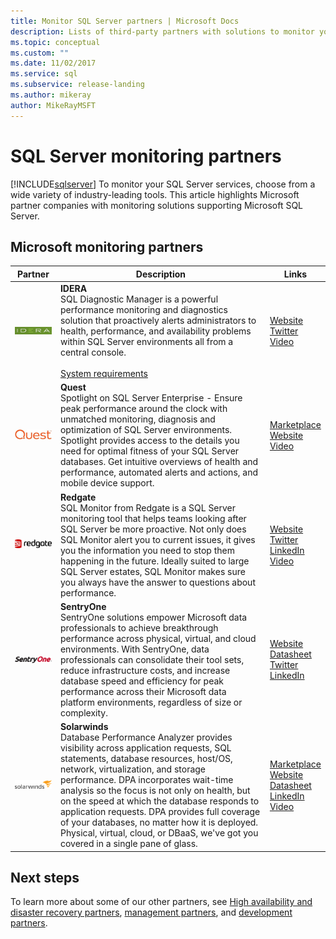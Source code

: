 ```yaml
---
title: Monitor SQL Server partners | Microsoft Docs
description: Lists of third-party partners with solutions to monitor your SQL Server services.
ms.topic: conceptual
ms.custom: ""
ms.date: 11/02/2017 
ms.service: sql
ms.subservice: release-landing
ms.author: mikeray
author: MikeRayMSFT
---
```

# SQL Server monitoring partners
[!INCLUDE[sqlserver](../includes/applies-to-version/sqlserver.md)]
To monitor your SQL Server services, choose from a wide variety of industry-leading tools. This article highlights Microsoft partner companies with monitoring solutions supporting Microsoft SQL Server.

## Microsoft monitoring partners

| Partner | Description | Links |
| --- | --- | --- |
|[![idera][1]][idera_website] |**IDERA**<br>SQL Diagnostic Manager is a powerful performance monitoring and diagnostics solution that proactively alerts administrators to health, performance, and availability problems within SQL Server environments all from a central console.<br><br>[System requirements][idera_requirements]|<!--[Marketplace][idera_marketplace]<br>-->[Website][idera_website]<br>[Twitter][idera_twitter]<br>[Video][idera_youtube] |
|[![quest logo][3]][quest_website] |**Quest**<br>Spotlight on SQL Server Enterprise - Ensure peak performance around the clock with unmatched monitoring, diagnosis and optimization of SQL Server environments. Spotlight provides access to the details you need for optimal fitness of your SQL Server databases. Get intuitive overviews of health and performance, automated alerts and actions, and mobile device support.|[Marketplace][quest_marketplace]<br>[Website][quest_website]<br>[Video][quest_video] |
|[![redgate logo][4]][redgate_website]| **Redgate**<br>SQL Monitor from Redgate is a SQL Server monitoring tool that helps teams looking after SQL Server be more proactive. Not only does SQL Monitor alert you to current issues, it gives you the information you need to stop them happening in the future. Ideally suited to large SQL Server estates, SQL Monitor makes sure you always have the answer to questions about performance. |[Website][redgate_website]<br>[Twitter][redgate_twitter]<br>[LinkedIn][redgate_linkedin] <br>[Video][redgate_video]|
|[![sentryone logo][2]][sentryone_website] |**SentryOne**<br>SentryOne solutions empower Microsoft data professionals to achieve breakthrough performance across physical, virtual, and cloud environments. With SentryOne, data professionals can consolidate their tool sets, reduce infrastructure costs, and increase database speed and efficiency for peak performance across their Microsoft data platform environments, regardless of size or complexity.|<!--[Marketplace][idera_marketplace]<br>-->[Website][sentryone_website]<br>[Datasheet][sentryone_datasheet]<br>[Twitter][sentryone_twitter]<br>[LinkedIn][sentryone_linkedin] |
|[![solarwinds logo][5]][solarwinds_website] |**Solarwinds**<br>Database Performance Analyzer provides visibility across application requests, SQL statements, database resources, host/OS, network, virtualization, and storage performance. DPA incorporates wait-time analysis so the focus is not only on health, but on the speed at which the database responds to application requests. DPA provides full coverage of your databases, no matter how it is deployed. Physical, virtual, cloud, or DBaaS, we've got you covered in a single pane of glass.|[Marketplace][solarwinds_marketplace]<br>[Website][solarwinds_website]<br>[Datasheet][solarwinds_datasheet]<br>[LinkedIn][solarwinds_linkedin]<br>[Video][solarwinds_video]|



## Next steps
To learn more about some of our other partners, see [High availability and disaster recovery partners][hadr_partners], [management partners][management_partners], and [development partners][dev_partners].

<!--Image references-->
[1]: ./media/partner-hadr-sql-server/idera-logo.png
[2]: ./media/partner-hadr-sql-server/sentryone.png
[3]: ./media/partner-hadr-sql-server/quest.png
[4]: ./media/partner-hadr-sql-server/redgate.png
[5]: ./media/partner-hadr-sql-server/solarwinds.png

<!--Article links-->
[hadr_partners]: ./partner-hadr-sql-server.md
[management_partners]: ./partner-management-sql-server.md
[dev_partners]: ./partner-dev-sql-server.md

<!--Website links -->

[idera_website]:https://www.idera.com/productssolutions/sqlserver/sqldiagnosticmanager
[sentryone_website]:https://www.sentryone.com
[quest_website]:https://www.quest.com/products/spotlight-on-sql-server-enterprise
[redgate_website]:https://www.red-gate.com/products/dba/sql-monitor/
[solarwinds_website]:https://www.solarwinds.com/database-performance-analyzer
<!--Get Started Links-->

<!--Datasheet Links-->
[sentryone_datasheet]:https://www.sentryone.com/products/sentryone-platform/database-performance-monitoring
[solarwinds_datasheet]:https://www.solarwinds.com/-/media/solarwinds/swdcv2/licensed-products/database-performance-analyzer-sql-server/resources/datasheets/dpa-datasheet-sql-server.ashx

<!--Marketplace Links -->
<!----Not available[idera_marketplace]:https://azure.microsoft.com/marketplace/-->  

[quest_marketplace]:https://azuremarketplace.microsoft.com/marketplace/apps/quest.spotlightcloud?tab=Overview
[solarwinds_marketplace]:https://azuremarketplace.microsoft.com/marketplace/apps/solarwinds.solarwinds-database-performance-analyzer

<!--Press links-->
<!--[idera_press]:-->

<!--Video links-->
[idera_youtube]:https://www.idera.com/resourcecentral/videos/an-overview-of-sql-diagnostic-manager
[quest_video]:https://www.quest.com/webcast-ondemand/optimizing-and-tuning-sql-server8122701/
[redgate_video]:https://youtu.be/EYCLM9hTyME 
[solarwinds_video]:https://www.solarwinds.com/resources/video/database-performance-analyzer-overview

<!--Twitter links-->
[idera_twitter]:https://twitter.com/Idera_Software
[sentryone_twitter]:https://twitter.com/sentryone
[redgate_twitter]:https://twitter.com/redgate

<!--Supported Systems-->
[idera_requirements]:https://wiki.idera.com/display/SQLDM/Product+requirements

<!--LinkedIn-->
[sentryone_linkedin]:https://www.linkedin.com/company/sentryone
[redgate_linkedin]:https://www.linkedin.com/company/red-gate-software/
[solarwinds_linkedin]:https://www.linkedin.com/company/solarwinds
